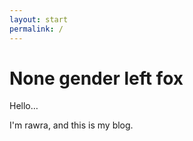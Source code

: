 ```yaml
---
layout: start
permalink: /
---
```


# None gender left fox #

Hello…

I'm rawra, and this is my blog.